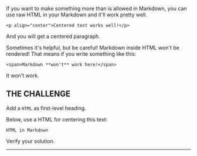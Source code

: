 If you want to make something more than is allowed in Markdown, you can use raw HTML in your Markdown and it'll work pretty well.

    <p align="center">Centered text works well!</p>

And you will get a centered paragraph.

Sometimes it's helpful, but be careful! Markdown inside HTML won't be rendered! That means if you write something like this:

    <span>Markdown **won't** work here!</span>

It won't work.

## THE CHALLENGE

Add a `HTML` as first-level heading.

Below, use a HTML for centering this text:

    HTML in Markdown

Verify your solution.

---
